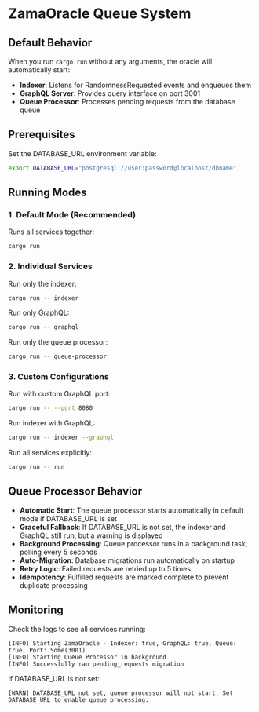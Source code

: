 # ZamaOracle Queue System

## Default Behavior

When you run `cargo run` without any arguments, the oracle will automatically start:

- **Indexer**: Listens for RandomnessRequested events and enqueues them
- **GraphQL Server**: Provides query interface on port 3001
- **Queue Processor**: Processes pending requests from the database queue

## Prerequisites

Set the DATABASE_URL environment variable:

```bash
export DATABASE_URL="postgresql://user:password@localhost/dbname"
```

## Running Modes

### 1. Default Mode (Recommended)

Runs all services together:

```bash
cargo run
```

### 2. Individual Services

Run only the indexer:

```bash
cargo run -- indexer
```

Run only GraphQL:

```bash
cargo run -- graphql
```

Run only the queue processor:

```bash
cargo run -- queue-processor
```

### 3. Custom Configurations

Run with custom GraphQL port:

```bash
cargo run -- --port 8080
```

Run indexer with GraphQL:

```bash
cargo run -- indexer --graphql
```

Run all services explicitly:

```bash
cargo run -- run
```

## Queue Processor Behavior

- **Automatic Start**: The queue processor starts automatically in default mode if DATABASE_URL is set
- **Graceful Fallback**: If DATABASE_URL is not set, the indexer and GraphQL still run, but a warning is displayed
- **Background Processing**: Queue processor runs in a background task, polling every 5 seconds
- **Auto-Migration**: Database migrations run automatically on startup
- **Retry Logic**: Failed requests are retried up to 5 times
- **Idempotency**: Fulfilled requests are marked complete to prevent duplicate processing

## Monitoring

Check the logs to see all services running:

```
[INFO] Starting ZamaOracle - Indexer: true, GraphQL: true, Queue: true, Port: Some(3001)
[INFO] Starting Queue Processor in background
[INFO] Successfully ran pending_requests migration
```

If DATABASE_URL is not set:

```
[WARN] DATABASE_URL not set, queue processor will not start. Set DATABASE_URL to enable queue processing.
```
